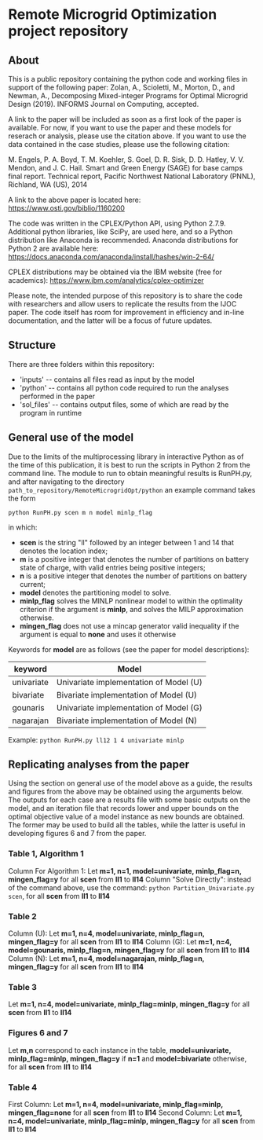 # Remote Microgrid Optimization project repository

## About
This is a public repository containing the python code and working files in support of the following paper:
Zolan, A., Scioletti, M., Morton, D., and Newman, A., Decomposing Mixed-integer Programs for Optimal Microgrid Design (2019).  INFORMS Journal on Computing, accepted.

A link to the paper will be included as soon as a first look of the paper is available.  For now, if you want to use the paper and these models for reserach or analysis, please use the citation above.  If you want to use the data contained in the case studies, please use the following citation: 

M. Engels, P. A. Boyd, T. M. Koehler, S. Goel, D. R. Sisk, D. D. Hatley, V. V. Mendon, and J. C. Hail. Smart and Green Energy (SAGE) for base camps final report. Technical report, Pacific Northwest National Laboratory (PNNL), Richland, WA (US), 2014

A link to the above paper is located here: https://www.osti.gov/biblio/1160200

The code was written in the CPLEX/Python API, using Python 2.7.9.  Additional python libraries, like SciPy, are used here, and so a Python distribution like Anaconda is recommended.  Anaconda distributions for Python 2 are available here: 
https://docs.anaconda.com/anaconda/install/hashes/win-2-64/

CPLEX distributions may be obtained via the IBM website (free for academics):
https://www.ibm.com/analytics/cplex-optimizer  

Please note, the intended purpose of this repository is to share the code with researchers and allow users to replicate the results from the IJOC paper.  The code itself has room for improvement in efficiency and in-line documentation, and the latter will be a focus of future updates.

## Structure

There are three folders within this repository: 
 - 'inputs' -- contains all files read as input by the model
 - 'python' -- contains all python code required to run the analyses performed in the paper
 - 'sol_files' -- contains output files, some of which are read by the program in runtime

## General use of the model

Due to the limits of the multiprocessing library in interactive Python as of the time of this publication, it is best to run the scripts in Python 2 from the command line.  The module to run to obtain meaningful results is RunPH.py, and after navigating to the directory ```path_to_repository/RemoteMicrogridOpt/python``` an example command takes the form 

```python RunPH.py scen m n model minlp_flag```

in which: 

- **scen** is the string "ll" followed by an integer between 1 and 14 that denotes the location index;
- **m** is a positive integer that denotes the number of partitions on battery state of charge, with valid entries being positive integers; 
- **n** is a positive integer that denotes the number of partitions on battery current; 
- **model** denotes the partitioning model to solve. 
- **minlp_flag** solves the MINLP nonlinear model to within the optimality criterion if the argument is **minlp**, and solves the MILP approximation otherwise.
- **mingen_flag** does not use a mincap generator valid inequality if the argument is equal to **none** and uses it otherwise

Keywords for **model** are as follows (see the paper for model descriptions):


|keyword  | Model |
| -------- | ----- | 
| univariate | Univariate implementation of Model (U) |
| bivariate | Bivariate implementation of Model (U) |
| gounaris | Univariate implementation of Model (G) |
| nagarajan | Bivariate implementation of Model (N) |


Example: ```python RunPH.py ll12 1 4 univariate minlp```

## Replicating analyses from the paper

Using the section on general use of the model above as a guide, the results and figures from the above may be obtained using the arguments below.  The outputs for each case are a results file with some basic outputs on the model, and an iteration file that records lower and upper bounds on the optimal objective value of a model instance as new bounds are obtained.  The former may be used to build all the tables, while the latter is useful in developing figures 6 and 7 from the paper.

### Table 1, Algorithm 1
Column For Algorithm 1: Let **m=1, n=1, model=univariate, minlp_flag=n, mingen_flag=y** for all **scen** from **ll1** to **ll14**
Column "Solve Directly": instead of the command above, use the command: ```python Partition_Univariate.py scen```, for all **scen** from **ll1** to **ll14**

### Table 2
Column (U): Let **m=1, n=4, model=univariate, minlp_flag=n, mingen_flag=y** for all **scen** from **ll1** to **ll14**
Column (G): Let **m=1, n=4, model=gounaris, minlp_flag=n, mingen_flag=y** for all **scen** from **ll1** to **ll14**
Column (N): Let **m=1, n=4, model=nagarajan, minlp_flag=n, mingen_flag=y** for all **scen** from **ll1** to **ll14**

### Table 3
Let **m=1, n=4, model=univariate, minlp_flag=minlp, mingen_flag=y** for all **scen** from **ll1** to **ll14**

### Figures 6 and 7
Let **m,n** correspond to each instance in the table, **model=univariate, minlp_flag=minlp, mingen_flag=y** if **n=1** and **model=bivariate** otherwise, for all **scen** from **ll1** to **ll14**

### Table 4
First Column: Let **m=1, n=4, model=univariate, minlp_flag=minlp, mingen_flag=none** for all **scen** from **ll1** to **ll14**
Second Column: Let **m=1, n=4, model=univariate, minlp_flag=minlp, mingen_flag=y** for all **scen** from **ll1** to **ll14**
